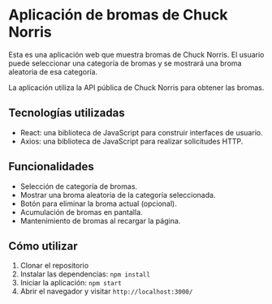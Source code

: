 # Aplicación de bromas de Chuck Norris

Esta es una aplicación web que muestra bromas de Chuck Norris. El usuario puede seleccionar una categoría de bromas y se mostrará una broma aleatoria de esa categoría.

La aplicación utiliza la API pública de Chuck Norris para obtener las bromas.

## Tecnologías utilizadas

- React: una biblioteca de JavaScript para construir interfaces de usuario.
- Axios: una biblioteca de JavaScript para realizar solicitudes HTTP.

## Funcionalidades

- Selección de categoría de bromas.
- Mostrar una broma aleatoria de la categoría seleccionada.
- Botón para eliminar la broma actual (opcional).
- Acumulación de bromas en pantalla.
- Mantenimiento de bromas al recargar la página.

## Cómo utilizar

1. Clonar el repositorio
2. Instalar las dependencias: `npm install`
3. Iniciar la aplicación: `npm start`
4. Abrir el navegador y visitar `http://localhost:3000/`
